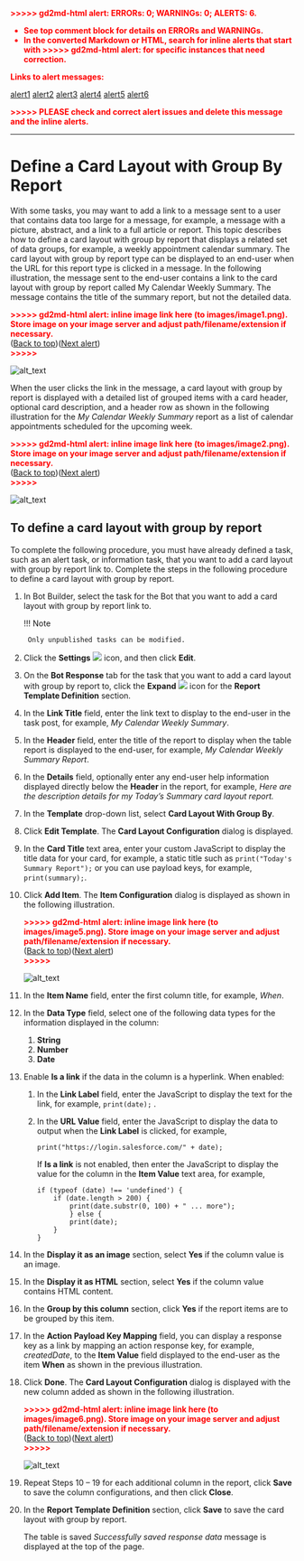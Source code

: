 <!-----

You have some errors, warnings, or alerts. If you are using reckless mode, turn it off to see inline alerts.
* ERRORs: 0
* WARNINGs: 0
* ALERTS: 6

Conversion time: 1.328 seconds.


Using this Markdown file:

1. Paste this output into your source file.
2. See the notes and action items below regarding this conversion run.
3. Check the rendered output (headings, lists, code blocks, tables) for proper
   formatting and use a linkchecker before you publish this page.

Conversion notes:

* Docs to Markdown version 1.0β35
* Wed Dec 20 2023 00:13:17 GMT-0800 (PST)
* Source doc: Define a Card Layout with Group By Report
* This document has images: check for >>>>>  gd2md-html alert:  inline image link in generated source and store images to your server. NOTE: Images in exported zip file from Google Docs may not appear in  the same order as they do in your doc. Please check the images!

----->


<p style="color: red; font-weight: bold">>>>>>  gd2md-html alert:  ERRORs: 0; WARNINGs: 0; ALERTS: 6.</p>
<ul style="color: red; font-weight: bold"><li>See top comment block for details on ERRORs and WARNINGs. <li>In the converted Markdown or HTML, search for inline alerts that start with >>>>>  gd2md-html alert:  for specific instances that need correction.</ul>

<p style="color: red; font-weight: bold">Links to alert messages:</p><a href="#gdcalert1">alert1</a>
<a href="#gdcalert2">alert2</a>
<a href="#gdcalert3">alert3</a>
<a href="#gdcalert4">alert4</a>
<a href="#gdcalert5">alert5</a>
<a href="#gdcalert6">alert6</a>

<p style="color: red; font-weight: bold">>>>>> PLEASE check and correct alert issues and delete this message and the inline alerts.<hr></p>



# Define a Card Layout with Group By Report

With some tasks, you may want to add a link to a message sent to a user that contains data too large for a message, for example, a message with a picture, abstract, and a link to a full article or report. This topic describes how to define a card layout with group by report that displays a related set of data groups, for example, a weekly appointment calendar summary.
The card layout with group by report type can be displayed to an end-user when the URL for this report type is clicked in a message. In the following illustration, the message sent to the end-user contains a link to the card layout with group by report called My Calendar Weekly Summary. The message contains the title of the summary report, but not the detailed data.


<p id="gdcalert1" ><span style="color: red; font-weight: bold">>>>>>  gd2md-html alert: inline image link here (to images/image1.png). Store image on your image server and adjust path/filename/extension if necessary. </span><br>(<a href="#">Back to top</a>)(<a href="#gdcalert2">Next alert</a>)<br><span style="color: red; font-weight: bold">>>>>> </span></p>


![alt_text](images/image1.png "image_tooltip")

When the user clicks the link in the message, a card layout with group by report is displayed with a detailed list of grouped items with a card header, optional card description, and a header row as shown in the following illustration for the _My Calendar Weekly Summary_ report as a list of calendar appointments scheduled for the upcoming week.


<p id="gdcalert2" ><span style="color: red; font-weight: bold">>>>>>  gd2md-html alert: inline image link here (to images/image2.png). Store image on your image server and adjust path/filename/extension if necessary. </span><br>(<a href="#">Back to top</a>)(<a href="#gdcalert3">Next alert</a>)<br><span style="color: red; font-weight: bold">>>>>> </span></p>


![alt_text](images/image2.png "image_tooltip")



## To define a card layout with group by report

To complete the following procedure, you must have already defined a task, such as an alert task, or information task, that you want to add a card layout with group by report link to. Complete the steps in the following procedure to define a card layout with group by report.

1. In Bot Builder, select the task for the Bot that you want to add a card layout with group by report link to.

    !!! Note
    
        Only unpublished tasks can be modified.

2. Click the **Settings** <img src="../images/settings-icon.png"> icon, and then click **Edit**.
3. On the **Bot Response** tab for the task that you want to add a card layout with group by report to, click the **Expand** <img src="../images/expand-icon.png"> icon for the **Report Template Definition** section.
4. In the **Link Title** field, enter the link text to display to the end-user in the task post, for example, _My Calendar Weekly Summary_.
5. In the **Header** field, enter the title of the report to display when the table report is displayed to the end-user, for example, _My Calendar Weekly Summary Report_.
6. In the **Details** field, optionally enter any end-user help information displayed directly below the **Header** in the report, for example, _Here are the description details for my Today’s Summary card layout report._
7. In the **Template** drop-down list, select **Card Layout With Group By**.
8. Click **Edit Template**. The **Card Layout Configuration** dialog is displayed.
9. In the **Card Title** text area, enter your custom JavaScript to display the title data for your card, for example, a static title such as `print("Today's Summary Report");` or you can use payload keys, for example, `print(summary);`.
10. Click **Add Item**. The **Item Configuration** dialog is displayed as shown in the following illustration.

    <p id="gdcalert5" ><span style="color: red; font-weight: bold">>>>>>  gd2md-html alert: inline image link here (to images/image5.png). Store image on your image server and adjust path/filename/extension if necessary. </span><br>(<a href="#">Back to top</a>)(<a href="#gdcalert6">Next alert</a>)<br><span style="color: red; font-weight: bold">>>>>> </span></p>

    ![alt_text](images/image5.png "image_tooltip")

11. In the **Item Name** field, enter the first column title, for example, _When_.
12. In the  **Data Type** field, select one of the following data types for the information displayed in the column:
    1. **String**
    2. **Number**
    3. **Date**

13. Enable **Is a link** if the data in the column is a hyperlink. When enabled:
    1. In the **Link Label** field, enter the JavaScript to display the text for the link, for example, `print(date);` .
    2. In the **URL Value** field, enter the JavaScript to display the data to output when the **Link Label** is clicked, for example, 
    
        `print("https://login.salesforce.com/" + date);`

        If **Is a link** is not enabled, then enter the JavaScript to display the value for the column in the **Item Value** text area, for example,
        
        ```
        if (typeof (date) !== 'undefined') {
            if (date.length > 200) {
                print(date.substr(0, 100) + " ... more");
                } else {
                print(date);
            }
        }
        ```

14. In the **Display it as an image** section, select **Yes** if the column value is an image.
15. In the **Display it as HTML** section, select **Yes** if the column value contains HTML content.
16. In the **Group by this column** section, click **Yes** if the report items are to be grouped by this item.
17. In the **Action Payload Key Mapping** field, you can display a response key as a link by mapping an action response key, for example, _createdDate_, to the **Item Value** field displayed to the end-user as the item **When** as shown in the previous illustration.
18. Click **Done**. The **Card Layout Configuration** dialog is displayed with the new column added as shown in the following illustration.

    <p id="gdcalert6" ><span style="color: red; font-weight: bold">>>>>>  gd2md-html alert: inline image link here (to images/image6.png). Store image on your image server and adjust path/filename/extension if necessary. </span><br>(<a href="#">Back to top</a>)(<a href="#gdcalert7">Next alert</a>)<br><span style="color: red; font-weight: bold">>>>>> </span></p>

    ![alt_text](images/image6.png "image_tooltip")

19. Repeat Steps 10 – 19 for each additional column in the report, click **Save** to save the column configurations, and then click **Close**.
20. In the **Report Template Definition** section, click **Save** to save the card layout with group by report.

    The table is saved _Successfully saved response data_ message is displayed at the top of the page.

